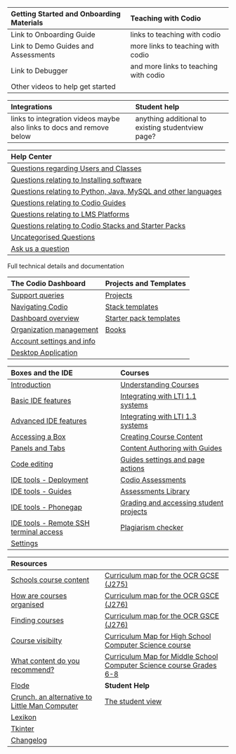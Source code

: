 
| **Getting Started and Onboarding Materials** |  **Teaching with Codio** |
| :------ |  :----------- |
| Link to Onboarding Guide  |  links to teaching with codio |
| Link to Demo Guides and Assessments | more links to teaching with codio |
| Link to Debugger    |  and more links to teaching with codio |
| Other videos to help get started |


| **Integrations**|  **Student help**|
| :------ |  :----------- |
|links to integration videos maybe also links to docs and remove below  | anything additional to existing studentview page? |

| **Help Center**|
| :------ |
|[Questions regarding Users and Classes](https://intercom.help/codio/en/collections/21153-students-and-classes)| 
|[Questions relating to Installing software](https://intercom.help/codio/en/collections/21236-installing-software-on-boxes)| 
|[Questions relating to Python, Java, MySQL and other languages](https://intercom.help/codio/en/collections/21174-languages-and-components)| 
|[Questions relating to Codio Guides](https://intercom.help/codio/en/collections/21261-guides)| 
|[Questions relating to LMS Platforms](https://intercom.help/codio/en/collections/21304-lms-platforms)| 
|[Questions relating to Codio Stacks and Starter Packs](https://intercom.help/codio/en/collections/21295-stacks-and-packs)| 
|[Uncategorised Questions](https://intercom.help/codio/en/collections/21145-general-questions)| 
|[Ask us a question](mailto:help@codio.com)| 


Full technical details and documentation

|**The Codio Dashboard** |**Projects and Templates**|
| :------ |  :----------- |
|[Support queries](/dashboard/support)|[](#section-projects)[Projects](/project/projects)|
|[Navigating Codio](/dashboard/navigation)|[](#how_use_stacks)[Stack templates](/project/stacks)|
|[Dashboard overview](/dashboard/overview)|[](#how_use_packs)[Starter pack templates](/project/packs)|
|[Organization management](/dashboard/organisations/)|[Books](/project/books/)|
|[Account settings and info](/dashboard/account)|
|[Desktop Application](/dashboard/desktopapp)|

|**Boxes and the IDE** |**Courses**|
| :------ |  :----------- |
|[Introduction](/project/ide/introduction)|[Understanding Courses](/courses/classes/)|
|[](#int_dev_env)[Basic IDE features](/project/ide/navigation/)|[](#lti1_0)[Integrating with LTI 1.1 systems](/courses/lti1_0)|
|[](#adv_ide_feat)[Advanced IDE features](/project/ide/features/)|[](#lti1_3)[Integrating with LTI 1.3 systems](/courses/lti1_3)|
|[](#boxes)[Accessing a Box](/project/ide/boxes)|[Creating Course Content](/courses/coursemanagement)|
|[](#panels_tabs)[Panels and Tabs](/project/ide/panels)|[Content Authoring with Guides](/courses/authoring)|
|[](#code_edit)[Code editing](/project/ide/editing)|[](#page-action-section)[Guides settings and page actions](/courses/settings-actions)|
|[](#ide_tools)[IDE tools - Deployment](/project/ide/tools/deployment)|[](#autoassessments)[Codio Assessments](/courses/assessments)|
|[IDE tools - Guides](/project/ide/tools/guides/)|[](#assessments-library)[Assessments Library](/courses/assessments-library)|
|[](#phonegap)[IDE tools - Phonegap](/project/ide/tools/phonegap)|[](#stud_progress)[Grading and accessing student projects](/courses/grading)|
|[](#ssh)[IDE tools - Remote SSH terminal access](/project/ide/tools/ssh)|[](#plag)[Plagiarism checker](/courses/plagiarism)|
|[](#ide-settings)[Settings](/project/ide/settings)|


|**Resources** ||
| :------ |  :----------- |
|[](#school-course-list)[Schools course content](/resources/schoolscontent)|[Curriculum map for the OCR GCSE (J275)](/resources/schoolscontent/currmap2012)
|[How are courses organised](/resources/schoolscontent/organization)|[Curriculum map for the OCR GSCE (J276)](/resources/schoolscontent/currmap2016)
| [Finding courses](/resources/schoolscontent/coursefind)|[Curriculum map for the OCR GSCE (J276)](/resources/schoolscontent/currmap2016)
| [Course visibilty](/resources/schoolscontent/courseview)|[Curriculum Map for High School Computer Science course](/resources/schoolscontent/currmapcstahigh/)| 
| [What content do you recommend?](/resources/schoolscontent/recommended)|[Curriculum Map for Middle School Computer Science course Grades 6-8](/resources/schoolscontent/currmapcstamiddle/)|
|[Flode](/resources/schoolscontent/flode)| **Student Help**
|[Crunch, an alternative to Little Man Computer](/resources/schoolscontent/crunch)|[The student view](/students)
|[Lexikon](/resources/schoolscontent/lexikon)|
|[Tkinter](/resources/schoolscontent/tkinter)|
|[Changelog](/resources/changelog)|


